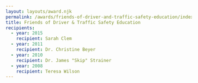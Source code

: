 ```yaml
---
layout: layouts/award.njk
permalink: /awards/friends-of-driver-and-traffic-safety-education/index.html
title: Friends of Driver & Traffic Safety Education
recipients:
  - year: 2015
    recipient: Sarah Clem
  - year: 2011
    recipient: Dr. Christine Beyer
  - year: 2010
    recipient: Dr. James "Skip" Strainer
  - year: 2008
    recipient: Teresa Wilson
---
```

